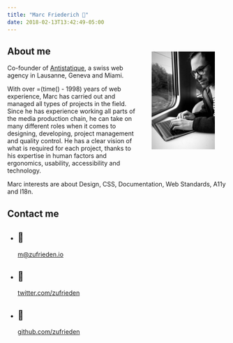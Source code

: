 ```yaml
---
title: "Marc Friederich 🔮"
date: 2018-02-13T13:42:49-05:00
---
```


<img src="/images/marc_friederich.jpg" alt="Marc Friederich" style="float:right; margin:2em; max-width: 30vw; max-height:16em;">

## About me


Co-founder of <a href="https://antistatique.net">Antistatique</a>, a swiss web agency in Lausanne, Geneva and Miami.

With over =(time() - 1998) years of web experience, Marc has carried out and managed all types of projects in the field. Since he has experience working all parts of the media production chain, he can take on many different roles when it comes to designing, developing, project management and quality control. He has a clear vision of what is required for each project, thanks to his expertise in human factors and ergonomics, usability, accessibility and technology.

Marc interests are about Design, CSS, Documentation, Web Standards, A11y and I18n.

## Contact me

<ul class="list-icons">
  <li>
    <h2>📨</h2>
    <a href="mailto:m@zufrieden.io">m@zufrieden.io</a>
  </li>
  <li>
    <h2>🙊</h2>
     <a href="https://twitter.com/zufrieden">twitter.com/zufrieden</a>
  </li>
  <li>
    <h2>🐙</h2>
     <a href="https://github.com/zufrieden">github.com/zufrieden</a>
  </li>
</ul>
